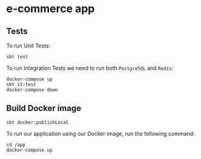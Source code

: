 # e-commerce app

## Tests

To run Unit Tests:

```
sbt test
```

To run Integration Tests we need to run both `PostgreSQL` and `Redis`:

```
docker-compose up
sbt it:test
docker-compose down
```

## Build Docker image

```
sbt docker:publishLocal
```

To run our application using our Docker image, run the following command:

```
cd /app
docker-compose up
```
